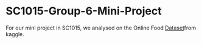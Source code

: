# SC1015-Group-6-Mini-Project
For our mini project in SC1015, we analysed on the Online Food [Dataset](https://www.kaggle.com/datasets/sudarshan24byte/online-food-dataset/data)from kaggle.
